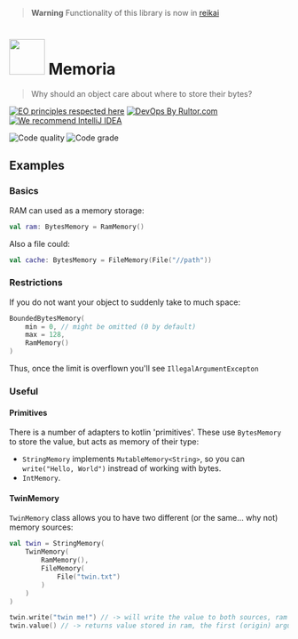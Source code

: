 > **Warning**
> Functionality of this library is now in [reikai](https://github.com/kerelape/reikai)

# <img src="https://raw.githubusercontent.com/kerelape/memoria/develop/memoria.png" height="64px" /> Memoria

> Why should an object care about where to store their bytes?

[![EO principles respected here](https://www.elegantobjects.org/badge.svg)](https://www.elegantobjects.org)
[![DevOps By Rultor.com](http://www.rultor.com/b/yegor256/cactoos)](http://www.rultor.com/p/yegor256/cactoos)
[![We recommend IntelliJ IDEA](https://www.elegantobjects.org/intellij-idea.svg)](https://www.jetbrains.com/idea/)

![Code quality](https://api.codiga.io/project/32832/score/svg)
![Code grade](https://api.codiga.io/project/32832/status/svg)

## Examples

### Basics
RAM can used as a memory storage:
```kotlin
val ram: BytesMemory = RamMemory()
```

Also a file could:
```kotlin
val cache: BytesMemory = FileMemory(File("//path"))
```

### Restrictions
If you do not want your object to suddenly take to much space:
```kotlin
BoundedBytesMemory(
    min = 0, // might be omitted (0 by default)
    max = 128,
    RamMemory()
)
```

Thus, once the limit is overflown you'll see `IllegalArgumentExcepton`

### Useful
#### Primitives
There is a number of adapters to kotlin 'primitives'. These use `BytesMemory` to store the value,
but acts as memory of their type:
 - `StringMemory` implements `MutableMemory<String>`, so you can `write("Hello, World")` instread of working with bytes.
 - `IntMemory`.

#### TwinMemory
`TwinMemory` class allows you to have two different (or the same... why not) memory sources:
```kotlin
val twin = StringMemory(
    TwinMemory(
        RamMemory(),
        FileMemory(
            File("twin.txt")
        )
    )
)

twin.write("twin me!") // -> will write the value to both sources, ram and file
twin.value() // -> returns value stored in ram, the first (origin) argument of the constructor
```

